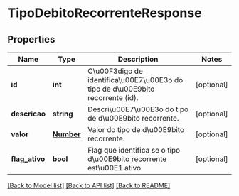 # TipoDebitoRecorrenteResponse

## Properties
Name | Type | Description | Notes
------------ | ------------- | ------------- | -------------
**id** | **int** | C\u00F3digo de identifica\u00E7\u00E3o do tipo de d\u00E9bito recorrente (id). | [optional] 
**descricao** | **string** | Descri\u00E7\u00E3o do tipo de d\u00E9bito recorrente. | [optional] 
**valor** | [**Number**](Number.md) | Valor do tipo de d\u00E9bito recorrente. | [optional] 
**flag_ativo** | **bool** | Flag que identifica se o tipo d\u00E9bito recorrente est\u00E1 ativo. | [optional] 

[[Back to Model list]](../README.md#documentation-for-models) [[Back to API list]](../README.md#documentation-for-api-endpoints) [[Back to README]](../README.md)


